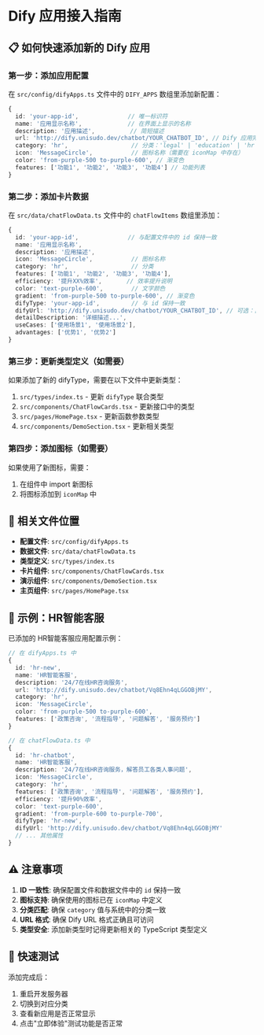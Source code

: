 # Dify 应用接入指南

## 📋 如何快速添加新的 Dify 应用

### 第一步：添加应用配置

在 `src/config/difyApps.ts` 文件中的 `DIFY_APPS` 数组里添加新配置：

```typescript
{
  id: 'your-app-id',              // 唯一标识符
  name: '应用显示名称',             // 在界面上显示的名称
  description: '应用描述',          // 简短描述
  url: 'http://dify.unisudo.dev/chatbot/YOUR_CHATBOT_ID', // Dify 应用完整URL
  category: 'hr',                  // 分类：'legal' | 'education' | 'hr' | 'programming'
  icon: 'MessageCircle',           // 图标名称（需要在 iconMap 中存在）
  color: 'from-purple-500 to-purple-600', // 渐变色
  features: ['功能1', '功能2', '功能3', '功能4'] // 功能列表
}
```

### 第二步：添加卡片数据

在 `src/data/chatFlowData.ts` 文件中的 `chatFlowItems` 数组里添加：

```typescript
{
  id: 'your-app-id',              // 与配置文件中的 id 保持一致
  name: '应用显示名称',
  description: '应用描述',
  icon: 'MessageCircle',           // 图标名称
  category: 'hr',                  // 分类
  features: ['功能1', '功能2', '功能3', '功能4'],
  efficiency: '提升XX%效率',       // 效率提升说明
  color: 'text-purple-600',        // 文字颜色
  gradient: 'from-purple-500 to-purple-600', // 渐变色
  difyType: 'your-app-id',         // 与 id 保持一致
  difyUrl: 'http://dify.unisudo.dev/chatbot/YOUR_CHATBOT_ID', // 可选：自定义URL
  detailDescription: '详细描述...',
  useCases: ['使用场景1', '使用场景2'],
  advantages: ['优势1', '优势2']
}
```

### 第三步：更新类型定义（如需要）

如果添加了新的 difyType，需要在以下文件中更新类型：

1. `src/types/index.ts` - 更新 `difyType` 联合类型
2. `src/components/ChatFlowCards.tsx` - 更新接口中的类型
3. `src/pages/HomePage.tsx` - 更新函数参数类型
4. `src/components/DemoSection.tsx` - 更新相关类型

### 第四步：添加图标（如需要）

如果使用了新图标，需要：

1. 在组件中 import 新图标
2. 将图标添加到 `iconMap` 中

## 📁 相关文件位置

- **配置文件**: `src/config/difyApps.ts`
- **数据文件**: `src/data/chatFlowData.ts`  
- **类型定义**: `src/types/index.ts`
- **卡片组件**: `src/components/ChatFlowCards.tsx`
- **演示组件**: `src/components/DemoSection.tsx`
- **主页组件**: `src/pages/HomePage.tsx`

## 🎯 示例：HR智能客服

已添加的 HR智能客服应用配置示例：

```typescript
// 在 difyApps.ts 中
{
  id: 'hr-new',
  name: 'HR智能客服',
  description: '24/7在线HR咨询服务',
  url: 'http://dify.unisudo.dev/chatbot/Vq8Ehn4qLGGOBjMY',
  category: 'hr',
  icon: 'MessageCircle',
  color: 'from-purple-500 to-purple-600',
  features: ['政策咨询', '流程指导', '问题解答', '服务预约']
}

// 在 chatFlowData.ts 中
{
  id: 'hr-chatbot',
  name: 'HR智能客服',
  description: '24/7在线HR咨询服务，解答员工各类人事问题',
  icon: 'MessageCircle',
  category: 'hr',
  features: ['政策咨询', '流程指导', '问题解答', '服务预约'],
  efficiency: '提升90%效率',
  color: 'text-purple-600',
  gradient: 'from-purple-600 to-purple-700',
  difyType: 'hr-new',
  difyUrl: 'http://dify.unisudo.dev/chatbot/Vq8Ehn4qLGGOBjMY'
  // ... 其他属性
}
```

## ⚠️ 注意事项

1. **ID 一致性**: 确保配置文件和数据文件中的 `id` 保持一致
2. **图标支持**: 确保使用的图标已在 `iconMap` 中定义
3. **分类匹配**: 确保 `category` 值与系统中的分类一致
4. **URL 格式**: 确保 Dify URL 格式正确且可访问
5. **类型安全**: 添加新类型时记得更新相关的 TypeScript 类型定义

## 🚀 快速测试

添加完成后：
1. 重启开发服务器
2. 切换到对应分类
3. 查看新应用是否正常显示
4. 点击"立即体验"测试功能是否正常
